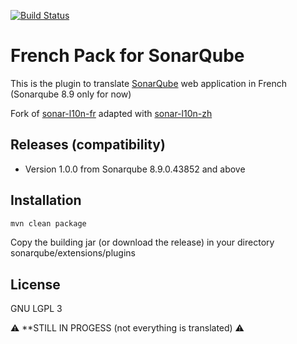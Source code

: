 [![Build Status](https://www.travis-ci.com/picsouds/sonar-l10n-fr.svg?branch=main)](https://www.travis-ci.com/picsouds/sonar-l10n-fr)

# French Pack for SonarQube 

This is the plugin to translate [SonarQube](http://www.sonarqube.org/) web application in French (Sonarqube 8.9 only for now)

Fork of [sonar-l10n-fr](https://github.com/ZoeThivet/sonar-l10n-fr) adapted with [sonar-l10n-zh](https://github.com/xuhuisheng/sonar-l10n-zh)

## Releases (compatibility)

* Version 1.0.0 from Sonarqube 8.9.0.43852 and above 

## Installation

```sh
mvn clean package
```

Copy the building jar (or download the release) in your directory sonarqube/extensions/plugins

## License

GNU LGPL 3

:warning:️ **STILL IN PROGESS (not everything is translated) :warning:
